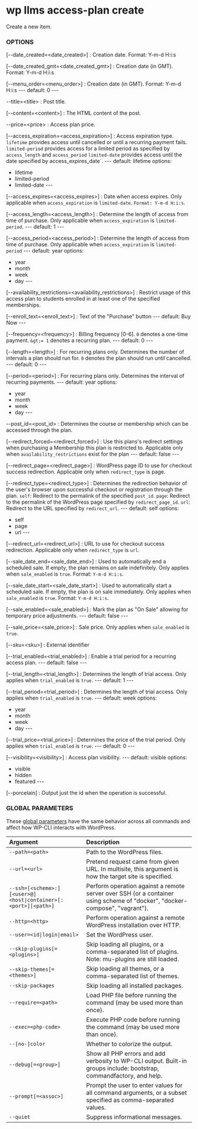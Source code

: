 # wp llms access-plan create

Create a new item.

### OPTIONS

[\--date_created=&lt;date_created&gt;]
: Creation date. Format: Y-m-d H:i:s

[\--date_created_gmt=&lt;date_created_gmt&gt;]
: Creation date (in GMT). Format: Y-m-d H:i:s

[\--menu_order=&lt;menu_order&gt;]
: Creation date (in GMT). Format: Y-m-d H:i:s
\---
default: 0
\---

\--title=&lt;title&gt;
: Post title.

[\--content=&lt;content&gt;]
: The HTML content of the post.

\--price=&lt;price&gt;
: Access plan price.

[\--access_expiration=&lt;access_expiration&gt;]
: Access expiration type. `lifetime` provides access until cancelled or until a recurring payment fails. `limited-period` provides access for a limited period as specified by `access_length` and `access_period` `limited-date` provides access until the date specified by access_expires_date`.
\---
default: lifetime
options:
  - lifetime
  - limited-period
  - limited-date
\---

[\--access_expires=&lt;access_expires&gt;]
: Date when access expires. Only applicable when `access_expiration` is `limited-date`. `Format: Y-m-d H:i:s`.

[\--access_length=&lt;access_length&gt;]
: Determine the length of access from time of purchase. Only applicable when `access_expiration` is `limited-period`.
\---
default: 1
\---

[\--access_period=&lt;access_period&gt;]
: Determine the length of access from time of purchase. Only applicable when `access_expiration` is `limited-period`
\---
default: year
options:
  - year
  - month
  - week
  - day
\---

[\--availability_restrictions=&lt;availability_restrictions&gt;]
: Restrict usage of this access plan to students enrolled in at least one of the specified memberships.

[\--enroll_text=&lt;enroll_text&gt;]
: Text of the "Purchase" button
\---
default: Buy Now
\---

[\--frequency=&lt;frequency&gt;]
: Billing frequency [0-6]. `0` denotes a one-time payment. `&gt;= 1` denotes a recurring plan.
\---
default: 0
\---

[\--length=&lt;length&gt;]
: For recurring plans only. Determines the number of intervals a plan should run for. `0` denotes the plan should run until cancelled.
\---
default: 0
\---

[\--period=&lt;period&gt;]
: For recurring plans only. Determines the interval of recurring payments.
\---
default: year
options:
  - year
  - month
  - week
  - day
\---

\--post_id=&lt;post_id&gt;
: Determines the course or membership which can be accessed through the plan.

[\--redirect_forced=&lt;redirect_forced&gt;]
: Use this plans's redirect settings when purchasing a Membership this plan is restricted to. Applicable only when `availability_restrictions` exist for the plan
\---
default: false
\---

[\--redirect_page=&lt;redirect_page&gt;]
: WordPress page ID to use for checkout success redirection. Applicable only when `redirect_type` is page.

[\--redirect_type=&lt;redirect_type&gt;]
: Determines the redirection behavior of the user's browser upon successful checkout or registration through the plan. `self`: Redirect to the permalink of the specified `post_id`. `page`: Redirect to the permalink of the WordPress page specified by `redirect_page_id`. `url`: Redirect to the URL specified by `redirect_url`.
\---
default: self
options:
  - self
  - page
  - url
\---

[\--redirect_url=&lt;redirect_url&gt;]
: URL to use for checkout success redirection. Applicable only when `redirect_type` is `url`.

[\--sale_date_end=&lt;sale_date_end&gt;]
: Used to automatically end a scheduled sale. If empty, the plan remains on sale indefinitely. Only applies when `sale_enabled` is `true`. Format: `Y-m-d H:i:s`.

[\--sale_date_start=&lt;sale_date_start&gt;]
: Used to automatically start a scheduled sale. If empty, the plan is on sale immediately. Only applies when `sale_enabled` is `true`. Format: `Y-m-d H:i:s`.

[\--sale_enabled=&lt;sale_enabled&gt;]
: Mark the plan as "On Sale" allowing for temporary price adjustments.
\---
default: false
\---

[\--sale_price=&lt;sale_price&gt;]
: Sale price. Only applies when `sale_enabled` is `true`.

[\--sku=&lt;sku&gt;]
: External identifier

[\--trial_enabled=&lt;trial_enabled&gt;]
: Enable a trial period for a recurring access plan.
\---
default: false
\---

[\--trial_length=&lt;trial_length&gt;]
: Determines the length of trial access. Only applies when `trial_enabled` is `true`.
\---
default: 1
\---

[\--trial_period=&lt;trial_period&gt;]
: Determines the length of trial access. Only applies when `trial_enabled` is `true`.
\---
default: week
options:
  - year
  - month
  - week
  - day
\---

[\--trial_price=&lt;trial_price&gt;]
: Determines the price of the trial period. Only applies when `trial_enabled` is `true`.
\---
default: 0
\---

[\--visibility=&lt;visibility&gt;]
: Access plan visibility.
\---
default: visible
options:
  - visible
  - hidden
  - featured
\---

[\--porcelain]
: Output just the id when the operation is successful.

### GLOBAL PARAMETERS

These [global parameters](https://make.wordpress.org/cli/handbook/config/) have the same behavior across all commands and affect how WP-CLI interacts with WordPress.

| **Argument**    | **Description**              |
|:----------------|:-----------------------------|
| `--path=<path>` | Path to the WordPress files. |
| `--url=<url>` | Pretend request came from given URL. In multisite, this argument is how the target site is specified. |
| `--ssh=[<scheme>:][<user>@]<host\|container>[:<port>][<path>]` | Perform operation against a remote server over SSH (or a container using scheme of "docker", "docker-compose", "vagrant"). |
| `--http=<http>` | Perform operation against a remote WordPress installation over HTTP. |
| `--user=<id\|login\|email>` | Set the WordPress user. |
| `--skip-plugins[=<plugins>]` | Skip loading all plugins, or a comma-separated list of plugins. Note: mu-plugins are still loaded. |
| `--skip-themes[=<themes>]` | Skip loading all themes, or a comma-separated list of themes. |
| `--skip-packages` | Skip loading all installed packages. |
| `--require=<path>` | Load PHP file before running the command (may be used more than once). |
| `--exec=<php-code>` | Execute PHP code before running the command (may be used more than once). |
| `--[no-]color` | Whether to colorize the output. |
| `--debug[=<group>]` | Show all PHP errors and add verbosity to WP-CLI output. Built-in groups include: bootstrap, commandfactory, and help. |
| `--prompt[=<assoc>]` | Prompt the user to enter values for all command arguments, or a subset specified as comma-separated values. |
| `--quiet` | Suppress informational messages. |
